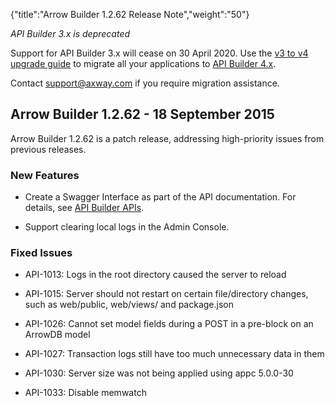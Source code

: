 {"title":"Arrow Builder 1.2.62 Release Note","weight":"50"}

*API Builder 3.x is deprecated*

Support for API Builder 3.x will cease on 30 April 2020. Use the [v3 to v4 upgrade guide](https://docs.axway.com/bundle/API_Builder_4x_allOS_en/page/api_builder_v3_to_v4_upgrade_guide.html) to migrate all your applications to [API Builder 4.x](https://docs.axway.com/bundle/API_Builder_4x_allOS_en/page/api_builder_getting_started_guide.html).

Contact [support@axway.com](mailto:support@axway.com) if you require migration assistance.

## Arrow Builder 1.2.62 - 18 September 2015

Arrow Builder 1.2.62 is a patch release, addressing high-priority issues from previous releases.

### New Features

* Create a Swagger Interface as part of the API documentation. For details, see [API Builder APIs](/docs/appc/Axway_API_Builder/API_Builder/API_Builder_Developer_Guide/API_Builder_APIs/).

* Support clearing local logs in the Admin Console.

### Fixed Issues

* API-1013: Logs in the root directory caused the server to reload

* API-1015: Server should not restart on certain file/directory changes, such as web/public, web/views/ and package.json

* API-1026: Cannot set model fields during a POST in a pre-block on an ArrowDB model

* API-1027: Transaction logs still have too much unnecessary data in them

* API-1030: Server size was not being applied using appc 5.0.0-30

* API-1033: Disable memwatch
